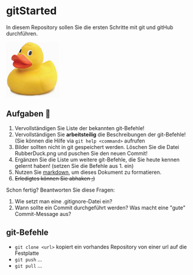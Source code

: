# gitStarted
In diesem Repository sollen Sie die ersten Schritte mit git und gitHub durchführen.

![Ente!](RubberDuck.png)

## Aufgaben :dart:
1. Vervollständigen Sie Liste der bekannten git-Befehle!
2. Vervollständigen Sie **arbeitsteilig** die Beschreibungen der git-Befehle! (Sie können die Hilfe via `git help <command>` aufrufen
4. Bilder sollten nicht in git gespeichert werden. Löschen Sie die Datei RubberDuck.png und puschen Sie den neuen Commit!
2. Ergänzen Sie die Liste um weitere git-Befehle, die Sie heute kennen gelernt haben! (setzen Sie die Befehle aus 1. ein)
3. Nutzen Sie [markdown](https://github.com/adam-p/markdown-here/wiki/Markdown-Cheatsheet), um dieses Dokument zu formatieren.
4. ~~Erledigtes können Sie abhaken ;)~~

Schon fertig? Beantworten Sie diese Fragen:
1. Wie setzt man eine .gitignore-Datei ein?
2. Wann sollte ein Commit durchgeführt werden? Was macht eine "gute" Commit-Message aus?

## git-Befehle
- `git clone <url>` kopiert ein vorhandes Repository von einer url auf die Festplatte
- `git push` ...
- `git pull` ...


